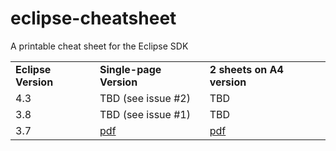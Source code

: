 eclipse-cheatsheet
==================

A printable cheat sheet for the Eclipse SDK

<table>
  <tr>
    <td><b>Eclipse Version</b></td>
    <td><b>Single-page Version</b></td>
    <td><b>2 sheets on A4 version</b></td>
  </tr>
  <tr>
    <td>4.3</td>
    <td>TBD (see issue #2)</td>
    <td>TBD</td>
  </tr>
  <tr>
    <td>3.8</td>
    <td>TBD (see issue #1)</td>
    <td>TBD</td>
  </tr>
  <tr>
    <td>3.7</td>
    <td><a href="https://github.com/pellaton/eclipse-cheatsheet/raw/master/eclipse3.7/eclipse-shortcuts-3.7.0.pdf">pdf</a></td>
    <td><a href="https://github.com/pellaton/eclipse-cheatsheet/raw/master/eclipse3.7/eclipse-shortcuts-3.7.0-a5-on-a4-printable.pdf">pdf</a></td>
  </tr>
</table>


